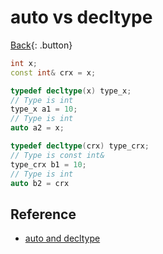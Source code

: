 # auto vs decltype

[Back](../../index.md#cpp){: .button}

```cpp
int x;
const int& crx = x;

typedef decltype(x) type_x;
// Type is int
type_x a1 = 10;
// Type is int
auto a2 = x;

typedef decltype(crx) type_crx;
// Type is const int&
type_crx b1 = 10;
// Type is int
auto b2 = crx
```

## Reference

- [auto and decltype](http://thbecker.net/articles/auto_and_decltype/section_06.html)
